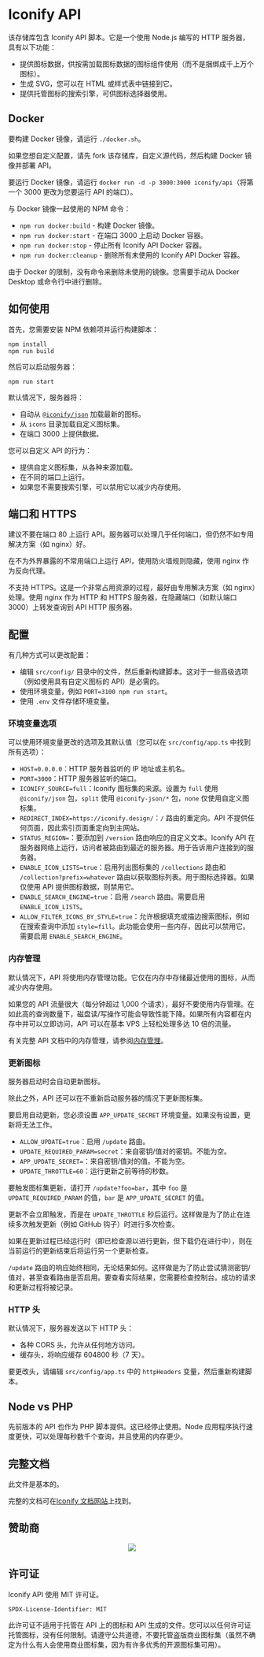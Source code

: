 # Iconify API

该存储库包含 Iconify API 脚本。它是一个使用 Node.js 编写的 HTTP 服务器，具有以下功能：

- 提供图标数据，供按需加载图标数据的图标组件使用（而不是捆绑成千上万个图标）。
- 生成 SVG，您可以在 HTML 或样式表中链接到它。
- 提供托管图标的搜索引擎，可供图标选择器使用。

## Docker

要构建 Docker 镜像，请运行 `./docker.sh`。

如果您想自定义配置，请先 fork 该存储库，自定义源代码，然后构建 Docker 镜像并部署 API。

要运行 Docker 镜像，请运行 `docker run -d -p 3000:3000 iconify/api`（将第一个 3000 更改为您要运行 API 的端口）。

与 Docker 镜像一起使用的 NPM 命令：

- `npm run docker:build` - 构建 Docker 镜像。
- `npm run docker:start` - 在端口 3000 上启动 Docker 容器。
- `npm run docker:stop` - 停止所有 Iconify API Docker 容器。
- `npm run docker:cleanup` - 删除所有未使用的 Iconify API Docker 容器。

由于 Docker 的限制，没有命令来删除未使用的镜像。您需要手动从 Docker Desktop 或命令行中进行删除。

## 如何使用

首先，您需要安装 NPM 依赖项并运行构建脚本：

```
npm install
npm run build
```

然后可以启动服务器：

```
npm run start
```

默认情况下，服务器将：

- 自动从 [`@iconify/json`](https://github.com/iconify/icon-sets) 加载最新的图标。
- 从 `icons` 目录加载自定义图标集。
- 在端口 3000 上提供数据。

您可以自定义 API 的行为：

- 提供自定义图标集，从各种来源加载。
- 在不同的端口上运行。
- 如果您不需要搜索引擎，可以禁用它以减少内存使用。

## 端口和 HTTPS

建议不要在端口 80 上运行 API。服务器可以处理几乎任何端口，但仍然不如专用解决方案（如 nginx）好。

在不为外界暴露的不常用端口上运行 API，使用防火墙规则隐藏，使用 nginx 作为反向代理。

不支持 HTTPS。这是一个非常占用资源的过程，最好由专用解决方案（如 nginx）处理。使用 nginx 作为 HTTP 和 HTTPS 服务器，在隐藏端口（如默认端口 3000）上转发查询到 API HTTP 服务器。

## 配置

有几种方式可以更改配置：

- 编辑 `src/config/` 目录中的文件，然后重新构建脚本。这对于一些高级选项（例如使用具有自定义图标的 API）是必需的。
- 使用环境变量，例如 `PORT=3100 npm run start`。
- 使用 `.env` 文件存储环境变量。

### 环境变量选项

可以使用环境变量更改的选项及其默认值（您可以在 `src/config/app.ts` 中找到所有选项）：

- `HOST=0.0.0.0`：HTTP 服务器监听的 IP 地址或主机名。
- `PORT=3000`：HTTP 服务器监听的端口。
- `ICONIFY_SOURCE=full`：Iconify 图标集的来源。设置为 `full` 使用 `@iconify/json` 包，`split` 使用 `@iconify-json/*` 包，`none` 仅使用自定义图标集。
- `REDIRECT_INDEX=https://iconify.design/`：`/` 路由的重定向。API 不提供任何页面，因此索引页面重定向到主网站。
- `STATUS_REGION=`：要添加到 `/version` 路由响应的自定义文本。Iconify API 在服务器网络上运行，访问者被路由到最近的服务器。用于告诉用户连接到的服务器。
- `ENABLE_ICON_LISTS=true`：启用列出图标集的 `/collections` 路由和 `/collection?prefix=whatever` 路由以获取图标列表。用于图标选择器。如果仅使用 API 提供图标数据，则禁用它。
- `ENABLE_SEARCH_ENGINE=true`：启用 `/search` 路由。需要启用 `ENABLE_ICON_LISTS`。
- `ALLOW_FILTER_ICONS_BY_STYLE=true`：允许根据填充或描边搜索图标，例如在搜索查询中添加 `style=fill`。此功能会使用一些内存，因此可以禁用它。需要启用 `ENABLE_SEARCH_ENGINE`。

### 内存管理

默认情况下，API 将使用内存管理功能。它仅在内存中存储最近使用的图标，从而减少内存使用。

如果您的 API 流量很大（每分钟超过 1,000 个请求），最好不要使用内存管理。在如此高的查询数量下，磁盘读/写操作可能会导致性能下降。如果所有内容都在内存中并可以立即访问，API 可以在基本 VPS 上轻松处理多达 10 倍的流量。

有关完整 API 文档中的内存管理，请参阅[内存管理](https://docs.iconify.design/api/hosting-js/config.html)。

### 更新图标

服务器启动时会自动更新图标。

除此之外，API 还可以在不重新启动服务器的情况下更新图标集。

要启用自动更新，您必须设置 `APP_UPDATE_SECRET` 环境变量。如果没有设置，更新将无法工作。

- `ALLOW_UPDATE=true`：启用 `/update` 路由。
- `UPDATE_REQUIRED_PARAM=secret`：来自密钥/值对的密钥。不能为空。
- `APP_UPDATE_SECRET=`：来自密钥/值对的值。不能为空。
- `UPDATE_THROTTLE=60`：运行更新之前等待的秒数。

要触发图标集更新，请打开 `/update?foo=bar`，其中 `foo` 是 `UPDATE_REQUIRED_PARAM` 的值，`bar` 是 `APP_UPDATE_SECRET` 的值。

更新不会立即触发，而是在 `UPDATE_THROTTLE` 秒后运行。这样做是为了防止在连续多次触发更新（例如 GitHub 钩子）时进行多次检查。

如果在更新过程已经运行时（即已检查源以进行更新，但下载仍在进行中），则在当前运行的更新结束后将运行另一个更新检查。

`/update` 路由的响应始终相同，无论结果如何。这样做是为了防止尝试猜测密钥/值对，甚至查看路由是否启用。要查看实际结果，您需要检查控制台。成功的请求和更新过程将被记录。

### HTTP 头

默认情况下，服务器发送以下 HTTP 头：

- 各种 CORS 头，允许从任何地方访问。
- 缓存头，将响应缓存 604800 秒（7 天）。

要更改头，请编辑 `src/config/app.ts` 中的 `httpHeaders` 变量，然后重新构建脚本。

## Node vs PHP

先前版本的 API 也作为 PHP 脚本提供。这已经停止使用。Node 应用程序执行速度更快，可以处理每秒数千个查询，并且使用的内存更少。

## 完整文档

此文件是基本的。

完整的文档可在[Iconify 文档网站](https://docs.iconify.design/api/)上找到。

## 赞助商

<p align="center">
  <a href="https://github.com/sponsors/cyberalien">
    <img src='https://cyberalien.github.io/static/sponsors.svg'/>
  </a>
</p>

## 许可证

Iconify API 使用 MIT 许可证。

`SPDX-License-Identifier: MIT`

此许可证不适用于托管在 API 上的图标和 API 生成的文件。您可以以任何许可证托管图标，没有任何限制。请遵守公共道德，不要托管盗版商业图标集（虽然不确定为什么有人会使用商业图标集，因为有许多优秀的开源图标集可用）。
